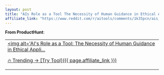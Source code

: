 ```yaml
---
layout: post
title: "AIs Role as a Tool The Necessity of Human Guidance in Ethical Applications"
affiliate_link: "https://www.reddit.com/r/aitools/comments/1k35pcn/ais_role_as_a_tool_the_necessity_of_human/?ref=autoverse&utm_source=autoverse"
---
```


**From ProductHunt**:  
*<table> <tr><td> <a href='https://www.reddit.com/r/aitools/comments/1k35pcn/ais_role_as_a_tool_the_necessity_of_human/'> <img alt='AI's Role as a Tool: The Necessity of Human Guidance in Ethical Appli...*

🔥 Trending → [Try Tool]({{ page.affiliate_link }})  

